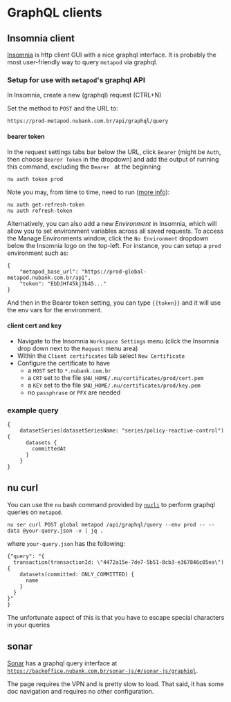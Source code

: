 # GraphQL clients

## Insomnia client

[Insomnia](https://insomnia.rest/) is http client GUI with a nice graphql interface.
It is probably the most user-friendly way to query `metapod` via graphql.

### Setup for use with `metapod`'s graphql API

In Insomnia, create a new (graphql) request (CTRL+N)

Set the method to `POST` and the URL to:

```
https://prod-metapod.nubank.com.br/api/graphql/query
```

#### bearer token

In the request settings tabs bar below the URL, click `Bearer` (might be `Auth`, then choose `Bearer Token` in the dropdown) and add the output of running this command, excluding the `Bearer ` at the beginning

```
nu auth token prod
```

Note you may, from time to time, need to run ([more info](https://github.com/nubank/playbooks/blob/master/squads/infosec/faq.md#im-getting-http-401-unauthorized-errors-what-can-i-do)):

```
nu auth get-refresh-token
nu auth refresh-token
```

Alternatively, you can also add a new _Environment_ in Insomnia, which will allow you to set environment variables across all saved requests. To access the Manage Environments window, click the `No Environment` dropdown below the Insomnia logo on the top-left.
For instance, you can setup a `prod` environment such as:

```
{
	"metapod_base_url": "https://prod-global-metapod.nubank.com.br/api",
	"token": "EbDJHf45kj3b45..."
}
```

And then in the Bearer token setting, you can type `{{token}}` and it will use the env vars for the environment.

#### client cert and key

 - Navigate to the Insomnia `Workspace Settings` menu (click the Insomnia drop down next to the `Request` menu area)
 - Within the `Client certificates` tab select `New Certificate`
 - Configure the certificate to have
    - a `HOST` set to  `*.nubank.com.br`
    - a `CRT` set to the file `$NU_HOME/.nu/certificates/prod/cert.pem`
    - a `KEY` set to the file `$NU_HOME/.nu/certificates/prod/key.pem`
    - no `passphrase` or `PFX` are needed


### example query

```
{
    datasetSeries(datasetSeriesName: "series/policy-reactive-control") {
      datasets {
        committedAt
      }
    }
}
```


## nu curl

You can use the `nu` bash command provided by [`nucli`](https://github.com/nubank/nucli) to perform graphql queries on `metapod`.

```
nu ser curl POST global metapod /api/graphql/query --env prod -- --data @your-query.json -v | jq .
```

where `your-query.json` has the following:

```
{"query": "{
  transaction(transactionId: \"4472a15e-7de7-5b51-8cb3-e367846c05ea\") {
    datasets(committed: ONLY_COMMITTED) {
      name
    }
  }
}"
}
```

The unfortunate aspect of this is that you have to escape special characters in your queries

## sonar

[Sonar](primer.md#sonar-overview) has a graphql query interface at [`https://backoffice.nubank.com.br/sonar-js/#/sonar-js/graphiql`](https://backoffice.nubank.com.br/sonar-js/#/sonar-js/graphiql).

The page requires the VPN and is pretty slow to load. That said, it has some doc navigation and requires no other configuration.

